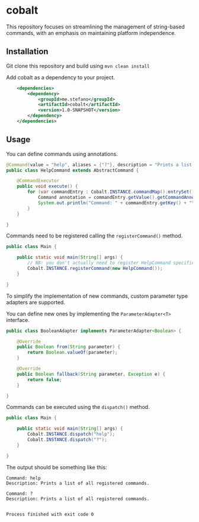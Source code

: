 # cobalt

This repository focuses on streamlining the management of string-based commands, with an emphasis on maintaining platform independence.

## Installation

Git clone this repository and build using ``mvn clean install``

Add cobalt as a dependency to your project.

```xml
    <dependencies>
        <dependency>
            <groupId>me.stefano</groupId>
            <artifactId>cobalt</artifactId>
            <version>1.0-SNAPSHOT</version>
        </dependency>
    </dependencies>
```

## Usage

You can define commands using annotations.

```java
@Command(value = "help", aliases = {"?"}, description = "Prints a list of all registered commands.")
public class HelpCommand extends AbstractCommand {

    @CommandExecutor
    public void execute() {
        for (var commandEntry : Cobalt.INSTANCE.commandMap().entrySet()) {
            Command annotation = commandEntry.getValue().getCommandAnnotation();
            System.out.println("Command: " + commandEntry.getKey() + "\nDescription: " + annotation.description() + "\n");
        }
    }

}
```

Commands need to be registered calling the ```registerCommand()``` method.

```java
public class Main {

    public static void main(String[] args) {
        // NB: you don't actually need to register HelpCommand specifically as Cobalt does it on its own!
        Cobalt.INSTANCE.registerCommand(new HelpCommand());
    }

}
```

To simplify the implementation of new commands, custom parameter type adapters are supported.

You can define new ones by implementing the ```ParameterAdapter<T>``` interface.

```java
public class BooleanAdapter implements ParameterAdapter<Boolean> {

    @Override
    public Boolean from(String parameter) {
        return Boolean.valueOf(parameter);
    }

    @Override
    public Boolean fallback(String parameter, Exception e) {
        return false;
    }

}
```

Commands can be executed using the ```dispatch()``` method.

```java
public class Main {

    public static void main(String[] args) {
        Cobalt.INSTANCE.dispatch("help");
        Cobalt.INSTANCE.dispatch("?");
    }

}
```
The output should be something like this:

```
Command: help
Description: Prints a list of all registered commands.

Command: ?
Description: Prints a list of all registered commands.


Process finished with exit code 0
```
